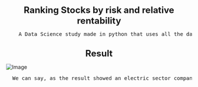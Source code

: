<html>

<body>
	<p align="center"> <font size=+2> <b> Ranking Stocks by risk and relative rentability </b> </font> </p>
<pre>    A Data Science study made in python that uses all the data of brazilian ordinary stocks in investing.com to return the rank of the assets with highest gains above IBovespa(monthly relative rentability) and lowest systematic risk(beta coefficient)

</pre>
<p align="center"> <font size=+2> <b> Result  </b> </font> </p>

![Image](https://github.com/VitorFigm/---DATA-SCIENCE---Ranking-stocks-by-risk-and-monthly-relative-rentability/blob/master/Rank.png)

<pre>  We can say, as the result showed an electric sector company as first in the rank, a sector known by its stability, that, for some assets, the result truly shows a quality of the stock. However, how we can see in EALT3, an asset that is despised by the market by its bubble comportment, as its had an exorbitant growth in last years that compensated the fall in the computation of the mean and that was so massive that compensated  even the beta, we can say the result don't show only quality shares.</pre>

</body>
</html>
